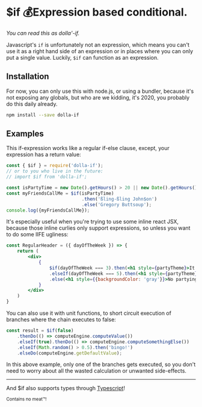 # $if 💰Expression based conditional.
_You can read this as dolla'-if._

Javascript's `if` is unfortunately not an expression, which means you can't use it as a right hand side of an expression or in places where you can only put a single value. Luckily, `$if` can function as an expression.

## Installation

For now, you can only use this with node.js, or using a bundler, because it's not exposing any globals, but who are we kidding, it's 2020, you probably do this daily already.

```bash
npm install --save dolla-if
```

## Examples

This if-expression works like a regular if-else clause, except, your expression has a return value:
```javascript
const { $if } = require('dolla-if');
// or to you who live in the future: 
// import $if from 'dolla-if';

const isPartyTime = new Date().getHours() > 20 || new Date().getHours() < 5;
const myFriendsCallMe = $if(isPartyTime)
                            .then('ßling-ßling John$on')
                            .else('Gregory Buttsoup');
console.log({myFriendsCallMe});
```

It's especially useful when you're trying to use some inline react JSX, because those inline curlies only support expressions, so unless you want to do some IIFE ugliness:
```jsx
const RegularHeader = ({ dayOfTheWeek }) => {
    return (
        <div>
            {
                $if(dayOfTheWeek === 3).then(<h1 style={partyTheme}>It's Wednesday my dudes! 🐸</h1>)
                .elseIf(dayOfTheWeek === 5).then(<h1 style={partyTheme}>Call Rebecca Black! 👯‍♂️</h1>)
                .else(<h1 style={{backgroundColor: 'gray'}}>No partying allowed. 🙅‍♂️</h1>)
            }
        </div>
    )
}
```

You can also use it with unit functions, to short circuit execution of branches where the chain executes to false:
```javascript
const result = $if(false)
    .thenDo(() => computeEngine.computeValue())
    .elseIf(true).thenDo(() => computeEngine.computeSomethingElse())
    .elseIf(Math.random() > 0.5).then('bingo!')
    .elseDo(computeEngine.getDefaultValue);
```
In this above example, only one of the branches gets executed, so you don't need to worry about all the wasted calculation or unwanted side-effects.

---

And $if also supports types through [Typescript](http://typescriptlang.org/)! 

<small>Contains no meat™!</small>
